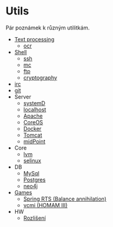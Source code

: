 Utils
=====

Pár poznámek k různým utilitkám.

* [Text processing](text.md)
     * [ocr](ocr.md)
* [Shell](shell.md)
     * [ssh](ssh.md)
     * [mc](mc.md)
     * [ftp](ftp.md)
     * [cryptography](crypto.md)
* [irc](irc.md)
* [git](git/readme.md)
* Server
	* [systemD](server/systemd.md)
	* [localhost](server/localhost.md)
	* [Apache](server/apache.md)
	* [CoreOS](server/coreos.md)
	* [Docker](server/docker.md)
	* [Tomcat](server/tomcat.md)
	* [midPoint](server/midpoint.md)
* Core
	* [lvm](lvm.md)
	* [selinux](permissions/selinux.md)
* DB
	* [MySql](mysql.md)
	* [Postgres](postgres.md)
	* [neo4j](neo4j/readme.md)
* [Games](games/readme.md)
	* [Spring RTS (Balance annihilation)](games/spring.md)
	* [vcmi (HOMAM III)](games/vcmi.md)
* HW
	* [Rozlišení](resolution.md)
